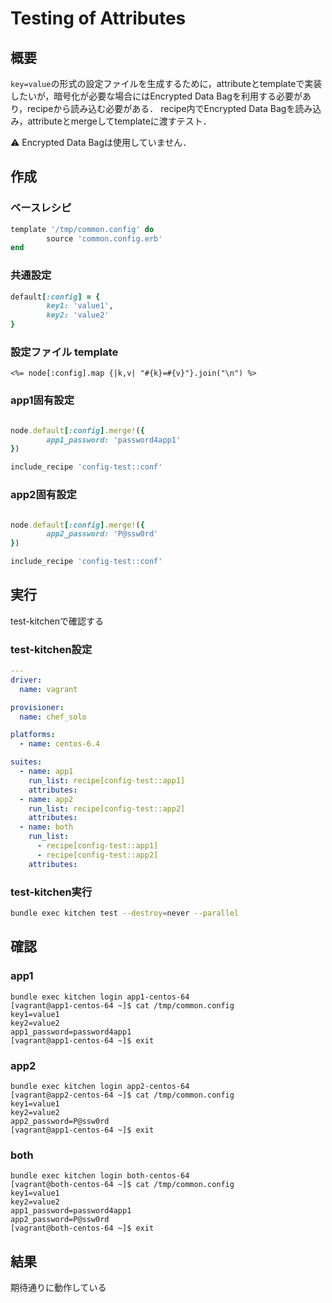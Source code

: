 # Testing of Attributes
## 概要
`key=value`の形式の設定ファイルを生成するために，attributeとtemplateで実装したいが，暗号化が必要な場合にはEncrypted Data Bagを利用する必要があり，recipeから読み込む必要がある．
recipe内でEncrypted Data Bagを読み込み，attributeとmergeしてtemplateに渡すテスト．

:warning: Encrypted Data Bagは使用していません．
## 作成
### ベースレシピ
```ruby:site-cookbooks/config-test/recipes/conf.rb
template '/tmp/common.config' do
        source 'common.config.erb'
end
```
### 共通設定
```ruby:site-cookbooks/config-test/attributes/config.rb
default[:config] = {
        key1: 'value1',
        key2: 'value2'
}
```
### 設定ファイル template
```ruby:site-cookbooks/config-test/templates/default/common.config.erb
<%= node[:config].map {|k,v| "#{k}=#{v}"}.join("\n") %>
```
### app1固有設定
```ruby:site-cookbooks/config-test/recipes/app1.rb

node.default[:config].merge!({
        app1_password: 'password4app1'
})

include_recipe 'config-test::conf'
```
### app2固有設定
```ruby:site-cookbooks/config-test/recipes/app2.rb

node.default[:config].merge!({
        app2_password: 'P@ssw0rd'
})

include_recipe 'config-test::conf'
```
## 実行
test-kitchenで確認する
### test-kitchen設定
```yaml:.kitchen.yml
---
driver:
  name: vagrant

provisioner:
  name: chef_solo

platforms:
  - name: centos-6.4

suites:
  - name: app1
    run_list: recipe[config-test::app1]
    attributes:
  - name: app2
    run_list: recipe[config-test::app2]
    attributes:
  - name: both
    run_list:
      - recipe[config-test::app1]
      - recipe[config-test::app2]
    attributes:
```
### test-kitchen実行
```sh
bundle exec kitchen test --destroy=never --parallel
```
## 確認
### app1
```
bundle exec kitchen login app1-centos-64
[vagrant@app1-centos-64 ~]$ cat /tmp/common.config
key1=value1
key2=value2
app1_password=password4app1
[vagrant@app1-centos-64 ~]$ exit
```
### app2
```
bundle exec kitchen login app2-centos-64
[vagrant@app2-centos-64 ~]$ cat /tmp/common.config
key1=value1
key2=value2
app2_password=P@ssw0rd
[vagrant@app1-centos-64 ~]$ exit
```
### both
```
bundle exec kitchen login both-centos-64
[vagrant@both-centos-64 ~]$ cat /tmp/common.config
key1=value1
key2=value2
app1_password=password4app1
app2_password=P@ssw0rd
[vagrant@both-centos-64 ~]$ exit
```
## 結果
期待通りに動作している
